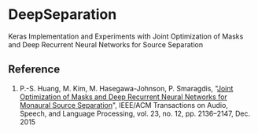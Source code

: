 # DeepSeparation
Keras Implementation and Experiments with Joint Optimization of Masks and Deep Recurrent Neural Networks for Source Separation

## Reference
1. P.-S. Huang, M. Kim, M. Hasegawa-Johnson, P. Smaragdis, "[Joint Optimization of Masks and Deep Recurrent Neural Networks for Monaural Source Separation](http://posenhuang.github.io/papers/Joint_Optimization_of_Masks_and_Deep%20Recurrent_Neural_Networks_for_Monaural_Source_Separation_TASLP2015.pdf)", IEEE/ACM Transactions on Audio, Speech, and Language Processing, vol. 23, no. 12, pp. 2136–2147, Dec. 2015
